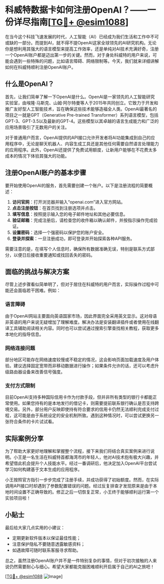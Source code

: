 # 科威特数据卡如何注册OpenAI？——一份详尽指南[[TG💪+ @esim1088](https://t.me/s/esim1088)]

在当今这个科技飞速发展的时代，人工智能（AI）已经成为我们生活和工作中不可或缺的一部分。而提到AI，就不得不提OpenAI这家全球领先的AI研究机构。无论你是想利用其强大的语言模型来提高工作效率，还是单纯对AI技术充满好奇，注册一个OpenAI账户都是迈出第一步的关键。然而，对于身处科威特的用户来说，可能会遇到一些特殊的问题，比如语言障碍、网络限制等。今天，我们就来详细讲解如何在科威特顺利注册OpenAI账户。

## 什么是OpenAI？

首先，让我们简单了解一下OpenAI是什么。OpenAI是一家领先的人工智能研究实验室，由埃隆·马斯克、山姆·阿尔特曼等人于2015年共同创立。它致力于开发和推广友好型人工智能技术，旨在确保这些技术能够造福全人类。OpenAI最著名的项目之一就是GPT（Generative Pre-trained Transformer）系列语言模型，包括GPT-3、GPT-3.5以及最新的GPT-4。这些模型以其卓越的语言生成能力和广泛的应用场景吸引了无数用户的关注。

对于普通用户而言，OpenAI提供的API接口允许开发者将AI功能集成到自己的应用程序中，无论是聊天机器人、内容生成工具还是其他任何需要自然语言处理能力的应用程序。此外，OpenAI还提供了免费试用额度，让新用户能够在不花费太多成本的情况下体验其强大的功能。

## 注册OpenAI账户的基本步骤

要开始使用OpenAI的服务，首先需要创建一个账户。以下是注册流程的简要概述：

1. **访问官网**：打开浏览器并输入“openai.com”进入官方网站。
2. **点击注册按钮**：在首页找到注册选项并点击。
3. **填写信息**：按照提示输入您的电子邮件地址和其他必要信息。
4. **验证邮箱**：完成注册后，请检查您的收件箱以确认邮件，并按指示操作完成验证。
5. **设置密码**：选择一个强密码以保护您的账户安全。
6. **登录并探索**：一旦注册成功，即可登录并开始探索各种API服务。

需要注意的是，在填写个人信息时，确保所有数据准确无误，特别是联系方式部分，以便日后接收重要通知或找回丢失的密码。

## 面临的挑战与解决方案

尽管上述步骤看似简单明了，但对于居住在科威特的用户而言，实际操作过程中可能还会面临若干困难。例如：

### 语言障碍

由于OpenAI网站主要面向英语国家市场，因此界面完全采用英文显示。这对母语非英语的用户来说无疑增加了理解难度。解决办法是安装翻译插件或者使用在线翻译工具辅助阅读相关内容。同时也可以尝试通过搜索引擎查找相关教程，获取更多本地化的指导信息。

### 网络连接问题

部分地区可能存在网络速度较慢或不稳定的情况，这会影响页面加载速度及用户体验。建议选择固定宽带而非移动数据进行操作；如果条件允许的话，还可以考虑升级路由器设备来改善信号强度。

### 支付方式限制

目前OpenAI支持多种国际信用卡作为付款手段，但并非所有类型的银行卡都能正常使用。如果您持有的是本地发行的借记卡，则需要提前联系银行确认是否支持跨境交易。另外，部分用户反映即使持有符合要求的信用卡仍然无法顺利完成支付过程，这可能是由于系统设定的安全机制所致。遇到这种情况时，可以尝试更换另一张符合条件的卡片试试看。

## 实际案例分享

为了帮助大家更好地理解和掌握整个流程，接下来我们将结合真实案例来进行说明。小王是一名生活在科威特首都海湾市的年轻人，他对AI技术抱有极大兴趣，并希望借此机会提升个人技能水平。经过一番调研后，他决定加入OpenAI平台尝试学习如何构建基于文本生成的应用程序。

小王按照官方指引一步步完成了注册手续，并成功获得了初始额度。然而，在实际调用API接口时却遇到了参数配置错误的问题。经过反复排查才发现原来是由于本地时间设置不正确导致的。修正之后一切恢复正常，小王终于能够顺利运行第一个实验项目啦！

## 小贴士

最后给大家几点实用的小建议：
- 定期更新软件版本以保证最佳性能；
- 注意保护隐私不要随意透露敏感资料；
- 如遇故障可随时联系客服寻求帮助。

总之，虽然注册OpenAI账户并不是一件特别复杂的事情，但对于初次接触的人来说仍然需要耐心与细心。希望大家都能克服困难顺利开启属于自己的AI之旅吧！

[[TG💪+ @esim1088](https://t.me/s/esim1088) ![Image](https://i.postimg.cc/4NQfJmqS/Snipaste-2025-05-13-00-14-12.png)]